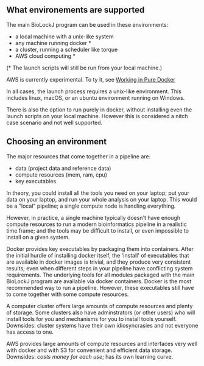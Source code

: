 
## What environements are supported

The main BioLockJ program can be used in these environments: 

* a local machine with a unix-like system
* any machine running docker *
* a cluster, running a scheduler like torque
* AWS cloud computing *

(* The launch scripts will still be run from your local machine.)

AWS is currently experimental. To ty it, see [Working in Pure Docker](Pure-Docker.md)

In all cases, the launch process requires a unix-like environment.  This includes linux, macOS, or an ubuntu environment running on Windows.

There is also the option to run purely in docker, without installing even the launch scripts on your local machine.  However this is considered a nitch case scenario and not well supported.

## Choosing an environment

The major resources that come together in a pipeline are:

 * data (project data and reference data)
 * compute resources (mem, ram, cpu)
 * key executables

In theory, you could install all the tools you need on your laptop; put your data on your laptop, and run your whole analysis on your laptop.  This would be a "local" pipeline; a single compute node is handling everything.

However, in practice, a single machine typically doesn't have enough compute resources to run a modern bioinformatics pipeline in a realistic time frame; and the tools may be difficult to install, or even impossible to install on a given system.  

Docker provides key executables by packaging them into containers.  After the initial hurdle of installing docker itself, the 'install' of executables that are available in docker images is trivial, and they produce very consistent results; even when different steps in your pipeline have conflicting system requirements.
The underlying tools for all modules packaged with the main BioLockJ program are available via docker containers.  Docker is the most recommended way to run a pipeline.  However, these executables still have to come together with some compute resources.

A computer cluster offers large amounts of compute resources and plenty of storage.  Some clusters also have adminstrators (or other users) who will install tools for you and mechanisms for you to install tools yourself.  Downsides: cluster systems have their own idiosyncrasies and not everyone has access to one.

AWS provides large amounts of compute resources and interfaces very well with docker and with S3 for convenient and efficient data storage. Downsides: *costs money for each use*; has its own learning curve.

